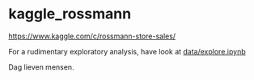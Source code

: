 # kaggle_rossmann
https://www.kaggle.com/c/rossmann-store-sales/


For a rudimentary exploratory analysis, have look at [data/explore.ipynb](data/explore.ipynb)

Dag lieven mensen.

